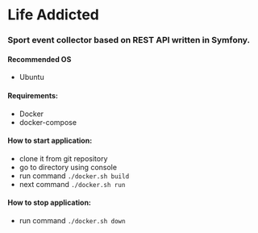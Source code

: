 Life Addicted
=============

### Sport event collector based on REST API written in Symfony.

#### Recommended OS
* Ubuntu

#### Requirements:
* Docker
* docker-compose


#### How to start application:

* clone it from git repository
* go to directory using console
* run command `./docker.sh build`
* next command `./docker.sh run`

#### How to stop application:
* run command `./docker.sh down` 